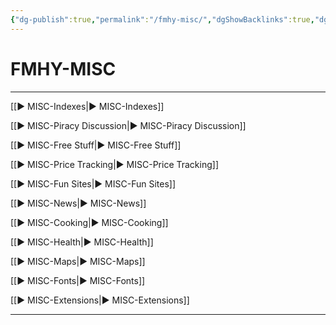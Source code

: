 ```yaml
---
{"dg-publish":true,"permalink":"/fmhy-misc/","dgShowBacklinks":true,"dgShowLocalGraph":true}
---
```



# FMHY-MISC

---

[[► MISC-Indexes|► MISC-Indexes]]

[[► MISC-Piracy Discussion|► MISC-Piracy Discussion]]

[[► MISC-Free Stuff|► MISC-Free Stuff]]

[[► MISC-Price Tracking|► MISC-Price Tracking]]

[[► MISC-Fun Sites|► MISC-Fun Sites]]

[[► MISC-News|► MISC-News]]

[[► MISC-Cooking|► MISC-Cooking]]

[[► MISC-Health|► MISC-Health]]

[[► MISC-Maps|► MISC-Maps]]

[[► MISC-Fonts|► MISC-Fonts]]

[[► MISC-Extensions|► MISC-Extensions]]

---